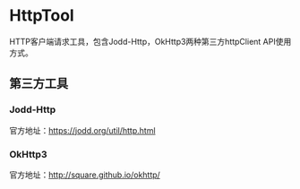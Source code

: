 # HttpTool
HTTP客户端请求工具，包含Jodd-Http，OkHttp3两种第三方httpClient API使用方式。

## 第三方工具
### Jodd-Http
官方地址：https://jodd.org/util/http.html

### OkHttp3
官方地址：http://square.github.io/okhttp/
